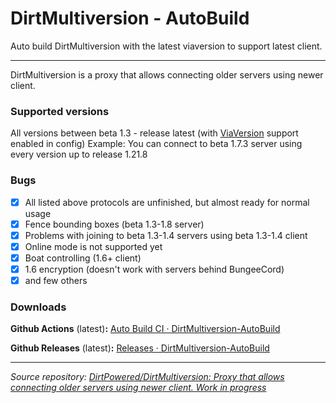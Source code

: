 # DirtMultiversion - AutoBuild
Auto build DirtMultiversion with the latest viaversion to support latest client.

---

DirtMultiversion is a proxy that allows connecting older servers using newer client.

### Supported versions
All versions between beta 1.3 - release latest (with <a href="https://github.com/ViaVersion/ViaVersion">ViaVersion</a> support enabled in config)
Example: You can connect to beta 1.7.3 server using every version up to release 1.21.8

### Bugs
- [x] All listed above protocols are unfinished, but almost ready for normal usage
- [X] Fence bounding boxes (beta 1.3-1.8 server)
- [X] Problems with joining to beta 1.3-1.4 servers using beta 1.3-1.4 client
- [X] Online mode is not supported yet
- [X] Boat controlling (1.6+ client)
- [X] 1.6 encryption (doesn't work with servers behind BungeeCord)
- [x] and few others

### Downloads
**Github Actions** (latest)**:** [Auto Build CI · DirtMultiversion-AutoBuild](https://github.com/At87668/DirtMultiversion-AutoBuild/actions/workflows/AutoBuild.yml)

**Github Releases** (latest)**:** [Releases · DirtMultiversion-AutoBuild](https://github.com/At87668/DirtMultiversion-AutoBuild/releases)

---

*Source repository: [DirtPowered/DirtMultiversion: Proxy that allows connecting older servers using newer client. Work in progress](https://github.com/DirtPowered/DirtMultiversion)*
